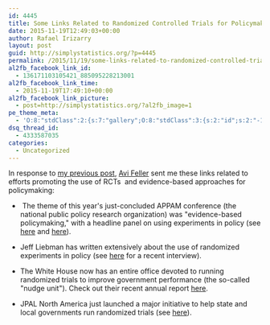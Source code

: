 ```yaml
---
id: 4445
title: Some Links Related to Randomized Controlled Trials for Policymaking
date: 2015-11-19T12:49:03+00:00
author: Rafael Irizarry
layout: post
guid: http://simplystatistics.org/?p=4445
permalink: /2015/11/19/some-links-related-to-randomized-controlled-trials-for-policymaking/
al2fb_facebook_link_id:
  - 136171103105421_885095228213001
al2fb_facebook_link_time:
  - 2015-11-19T17:49:10+00:00
al2fb_facebook_link_picture:
  - post=http://simplystatistics.org/?al2fb_image=1
pe_theme_meta:
  - 'O:8:"stdClass":2:{s:7:"gallery";O:8:"stdClass":3:{s:2:"id";s:2:"-1";s:5:"width";s:0:"";s:6:"height";s:0:"";}s:5:"video";O:8:"stdClass":1:{s:2:"id";s:2:"-1";}}'
dsq_thread_id:
  - 4333587035
categories:
  - Uncategorized
---
```

<div>
  <p>
    In response to <a href="http://simplystatistics.org/2015/11/17/why-are-randomized-trials-not-used-by-policymakers/">my previous post</a>, <a href="https://gspp.berkeley.edu/directories/faculty/avi-feller">Avi Feller</a> sent me these links related to efforts promoting the use of RCTs  and evidence-based approaches for policymaking:
  </p>
  
  <ul>
    <li>
       The theme of this year's just-concluded APPAM conference (the national public policy research organization) was "evidence-based policymaking," with a headline panel on using experiments in policy (see <a href="http://www.appam.org/events/fall-research-conference/2015-fall-research-conference-information/" target="_blank">here</a> and <a href="http://www.appam.org/2015appam-student-summary-using-experiments-for-evidence-based-policy-lessons-from-the-private-sector/" target="_blank">here</a>).
    </li>
  </ul>
  
  <ul>
    <li>
      Jeff Liebman has written extensively about the use of randomized experiments in policy (see <a href="http://govinnovator.com/ten_year_challenge/" target="_blank">here</a> for a recent interview).
    </li>
  </ul>
  
  <ul>
    <li>
      The White House now has an entire office devoted to running randomized trials to improve government performance (the so-called "nudge unit"). Check out their recent annual report <a href="https://www.whitehouse.gov/sites/default/files/microsites/ostp/sbst_2015_annual_report_final_9_14_15.pdf" target="_blank">here</a>.
    </li>
  </ul>
  
  <ul>
    <li>
      JPAL North America just launched a major initiative to help state and local governments run randomized trials (see <a href="https://www.povertyactionlab.org/about-j-pal/news/j-pal-north-america-state-and-local-innovation-initiative-release" target="_blank">here</a>).
    </li>
  </ul>
</div>